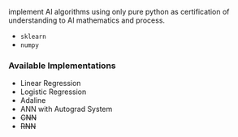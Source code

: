 implement AI algorithms using only pure python as certification of understanding to AI mathematics and process.
* `sklearn`
* `numpy`

### Available Implementations
* Linear Regression
* Logistic Regression
* Adaline
* ANN with Autograd System
* ~~CNN~~
* ~~RNN~~